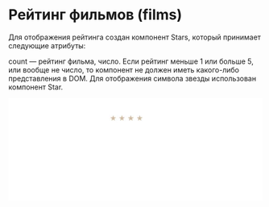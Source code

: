 # Рейтинг фильмов (films)

Для отображения рейтинга создан компонент Stars, который принимает следующие атрибуты:

count — рейтинг фильма, число.
Если рейтинг меньше 1 или больше 5, или вообще не число, то компонент не должен иметь какого-либо представления в DOM. Для отображения символа звезды использован компонент Star.

<img width="900" alt="stars-screenshot" src="https://github.com/Mali-zi/films/blob/master/img/stars-screenshot.JPG">